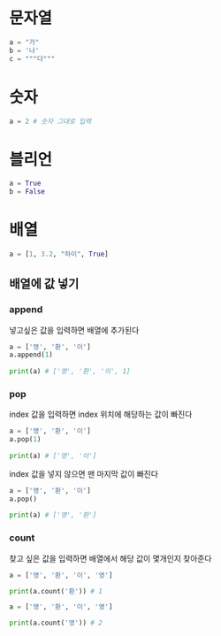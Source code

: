 # 문자열
``` python
a = "가"
b = '나'
c = """다"""
``` 

# 숫자
``` python
a = 2 # 숫자 그대로 입력
```

# 블리언
``` python
a = True
b = False
```

# 배열
``` python
a = [1, 3.2, "하이", True]
```

## 배열에 값 넣기
### append
넣고싶은 값을 입력하면 배열에 추가된다
```python
a = ['영', '환', '이']  
a.append(1)  
  
print(a) # ['영', '환', '이', 1]
```

### pop
index 값을 입력하면 index 위치에 해당하는 값이 빠진다
```python
a = ['영', '환', '이']  
a.pop(1)  
  
print(a) # ['영', '이']
```
index 값을 넣지 않으면 맨 마지막 값이 빠진다
```python
a = ['영', '환', '이']  
a.pop()  
  
print(a) # ['영', '환']
```

### count
찾고 싶은 값을 입력하면 배열에서 해당 값이 몇개인지 찾아준다
```python
a = ['영', '환', '이', '영'] 

print(a.count('환')) # 1
```

```python
a = ['영', '환', '이', '영']  

print(a.count('영')) # 2
```
